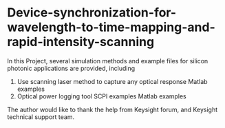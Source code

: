 # Device-synchronization-for-wavelength-to-time-mapping-and-rapid-intensity-scanning
In this Project, several simulation methods and example files for silicon photonic applications are provided, including
1. Use scanning laser method to capture any optical response
  Matlab examples
2. Optical power logging tool
  SCPI examples
  Matlab examples







The author would like to thank the help from Keysight forum, and Keysight technical support team. 
